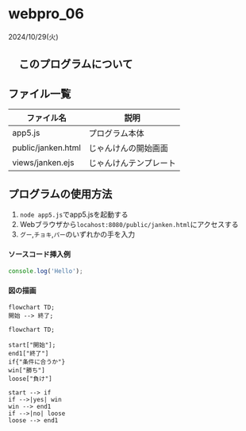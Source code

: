 # webpro_06
2024/10/29(火)
## 　このプログラムについて

## ファイル一覧

ファイル名 | 説明
-|-
app5.js | プログラム本体
public/janken.html | じゃんけんの開始画面
views/janken.ejs | じゃんけんテンプレート

## プログラムの使用方法
1. ```node app5.js```でapp5.jsを起動する
1. Webブラウザから```locahost:8080/public/janken.html```にアクセスする
1. ```グー```,```チョキ```,```パー```のいずれかの手を入力

#### ソースコード挿入例
```javascript
console.log('Hello');
```
#### 図の描画

```mermaid
flowchart TD;
開始 --> 終了;  
```

```mermaid
flowchart TD;

start["開始"];
end1["終了"]
if{"条件に合うか"}
win["勝ち"]
loose["負け"]

start --> if
if -->|yes| win
win --> end1
if -->|no| loose
loose --> end1
```